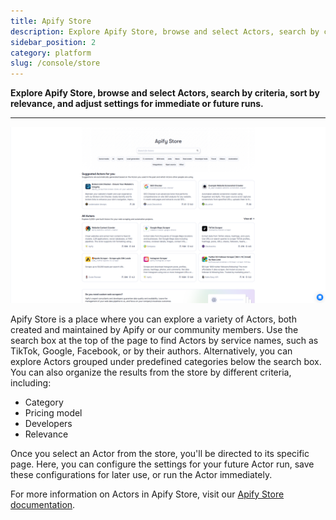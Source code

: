 ```yaml
---
title: Apify Store
description: Explore Apify Store, browse and select Actors, search by criteria, sort by relevance, and adjust settings for immediate or future runs.
sidebar_position: 2
category: platform
slug: /console/store
---
```


**Explore Apify Store, browse and select Actors, search by criteria, sort by relevance, and adjust settings for immediate or future runs.**

---

![apify-console-store](./images/console-store.png)

Apify Store is a place where you can explore a variety of Actors, both created and maintained by Apify or our community members.
Use the search box at the top of the page to find Actors by service names, such as TikTok, Google, Facebook, or by their authors.
Alternatively, you can explore Actors grouped under predefined categories below the search box.
You can also organize the results from the store by different criteria, including:

* Category
* Pricing model
* Developers
* Relevance


Once you select an Actor from the store, you'll be directed to its specific page. Here, you can configure the settings for your future Actor run, save these configurations for later use, or run the Actor immediately.

For more information on Actors in Apify Store, visit our [Apify Store documentation](/platform/using-actors/actors-in-store).

